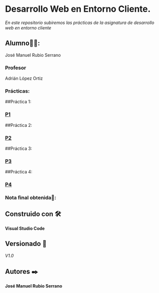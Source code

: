 # Desarrollo Web en Entorno Cliente.
*En este repositorio subiremos las prácticas de la asignatura de desarrollo web en entorno cliente*

## Alumno👨‍🎓:
José Manuel Rubio Serrano


### Profesor 

Adrián López Ortiz

### Prácticas:

##Práctica 1:
### [P1](https://github.com/stct97/dwec/blob/main/Practicas/P1/P1.md)

##Práctica 2:
### [P2](https://github.com/stct97/dwec/blob/main/Practicas/P1/P1.md)

##Práctica 3:
### [P3](https://github.com/stct97/dwec/blob/main/Practicas/P1/P1.md)

##Práctica 4:
### [P4](https://github.com/stct97/dwec/blob/main/Practicas/P1/P1.md)





### Nota final obtenida💯: 



## Construido con 🛠️

**Visual Studio Code**




## Versionado 📌

*V1.0*

## Autores ✒️

**José Manuel Rubio Serrano**
